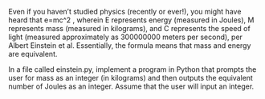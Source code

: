 Even if you haven’t studied physics (recently or ever!), you might have heard that e=mc^2
, wherein 
E represents energy (measured in Joules), 
M represents mass (measured in kilograms), and 
C represents the speed of light (measured approximately as 300000000 meters per second), per Albert Einstein et al. Essentially, the formula means that mass and energy are equivalent.

In a file called einstein.py, implement a program in Python that prompts the user for mass as an integer (in kilograms) and then outputs the equivalent number of Joules as an integer. Assume that the user will input an integer.